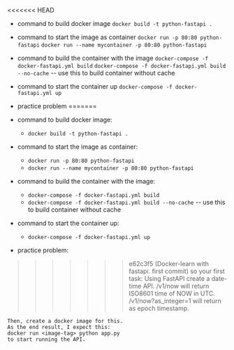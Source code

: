 <<<<<<< HEAD
-   command to build docker image
    `docker build -t python-fastapi .`

-   command to start the image as container
    `docker run -p 80:80 python-fastapi`
    `docker run --name mycontainer -p 80:80 python-fastapi`

-   command to build the container with the image
    `docker-compose -f docker-fastapi.yml build`
    `docker-compose -f docker-fastapi.yml build --no-cache` -- use this to build container without cache

-   command to start the container up
    `docker-compose -f docker-fastapi.yml up`

-   practice problem
=======
-   command to build docker image:

    -   `docker build -t python-fastapi .`

-   command to start the image as container:

    -   `docker run -p 80:80 python-fastapi`
    -   `docker run --name mycontainer -p 80:80 python-fastapi`

-   command to build the container with the image:

    -   `docker-compose -f docker-fastapi.yml build`
    -   `docker-compose -f docker-fastapi.yml build --no-cache` -- use this to build container without cache

-   command to start the container up:

    -   `docker-compose -f docker-fastapi.yml up`

-   practice problem:

>>>>>>> e62c3f5 (Docker-learn with fastapi. first commit)
    so your first task:
    Using FastAPI create a date-time API.
    /v1/now will return ISO8601 time of NOW in UTC.
    /v1/now?as_integer=1 will return as epoch timestamp.

    Then, create a docker image for this.
    As the end result, I expect this:
    docker run <image-tag> python app.py
    to start running the API.
